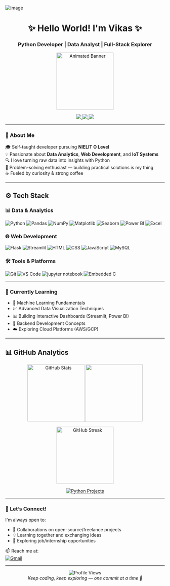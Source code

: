 ![image](https://github.com/user-attachments/assets/b8ef3a45-05f9-4e49-9e58-dad7bac81c60)<h1 align="center">✨ Hello World! I'm Vikas ✨</h1>
<h3 align="center">Python Developer | Data Analyst | Full-Stack Explorer</h3>

<p align="center">
  <img src="https://camo.githubusercontent.com/4d9f5ecceb711eec6e2018f38a5677dc657c9738d4a65ba3b928c41c0a45b439/68747470733a2f2f6d69726f2e6d656469756d2e636f6d2f6d61782f313336302f302a37513379765349765f7430696f4a2d5a2e676966" alt="Animated Banner" height="180">
</p>

<p align="center">
  <a href="https://www.linkedin.com/in/vikas-sharma-493115361/">
    <img src="https://img.shields.io/badge/LinkedIn-0077B5?style=for-the-badge&logo=linkedin&logoColor=white">
  </a>
  <a href="https://github.com/Its-Vikas-xd">
    <img src="https://img.shields.io/badge/GitHub-181717?style=for-the-badge&logo=github&logoColor=white">
  </a>
  <a href="https://x.com/ItsVikasXd">
    <img src="https://img.shields.io/badge/X-000000?style=for-the-badge&logo=x&logoColor=white">
  </a>
</p>

---

### 🚀 About Me

🎓 Self-taught developer pursuing **NIELIT O Level**  
💡 Passionate about **Data Analytics**, **Web Development**, and **IoT Systems**  
🔍 I love turning raw data into insights with Python  
🧩 Problem-solving enthusiast — building practical solutions is my thing  
☕ Fueled by curiosity & strong coffee  

---

## ⚙️ Tech Stack

### 📊 Data & Analytics
![Python](https://img.shields.io/badge/Python-3776AB?style=for-the-badge&logo=python&logoColor=white)
![Pandas](https://img.shields.io/badge/Pandas-150458?style=for-the-badge&logo=pandas&logoColor=white)
![NumPy](https://img.shields.io/badge/Numpy-013243?style=for-the-badge&logo=numpy&logoColor=white)
![Matplotlib](https://img.shields.io/badge/Matplotlib-003866?style=for-the-badge&logo=matplotlib&logoColor=white)
![Seaborn](https://img.shields.io/badge/Seaborn-1E2952?style=for-the-badge)
![Power BI](https://img.shields.io/badge/Power%20BI-F2C811?style=for-the-badge&logo=powerbi&logoColor=black)
![Excel](https://img.shields.io/badge/Excel-217346?style=for-the-badge&logo=microsoft-excel&logoColor=white)

### 🌐 Web Development
![Flask](https://img.shields.io/badge/Flask-black?style=for-the-badge&logo=flask)
![Streamlit](https://img.shields.io/badge/Streamlit-FF4B4B?style=for-the-badge&logo=streamlit&logoColor=white)
![HTML](https://img.shields.io/badge/HTML5-E34F26?style=for-the-badge&logo=html5&logoColor=white)
![CSS](https://img.shields.io/badge/CSS3-1572B6?style=for-the-badge&logo=css3&logoColor=white)
![JavaScript](https://img.shields.io/badge/JavaScript-F7DF1E?style=for-the-badge&logo=javascript&logoColor=black)
![MySQL](https://img.shields.io/badge/MySQL-005C84?style=for-the-badge&logo=mysql&logoColor=white)

### 🛠 Tools & Platforms
![Git](https://img.shields.io/badge/Git-F05032?style=for-the-badge&logo=git&logoColor=white)
![VS Code](https://img.shields.io/badge/VS%20Code-007ACC?style=for-the-badge&logo=visual-studio-code&logoColor=white)
![jupyter notebook ](https://upload.wikimedia.org/wikipedia/commons/thumb/3/38/Jupyter_logo.svg/1200px-Jupyter_logo.svg.png)
![Embedded C](https://img.shields.io/badge/C-00599C?style=for-the-badge&logo=c&logoColor=white)

---

### 🌱 Currently Learning

- 🤖 Machine Learning Fundamentals  
- 📈 Advanced Data Visualization Techniques  
- 📊 Building Interactive Dashboards (Streamlit, Power BI)  
- 🧠 Backend Development Concepts  
- ☁️ Exploring Cloud Platforms (AWS/GCP)  

---

## 📊 GitHub Analytics

<p align="center">
  <a href="https://github.com/Its-Vikas-xd">
    <img src="https://github-readme-stats.vercel.app/api?username=Its-Vikas-xd&show_icons=true&theme=radical&include_all_commits=true&count_private=true&hide_title=true" alt="GitHub Stats" height="180">
  </a>
  <a href="https://github.com/Its-Vikas-xd">
    <img src="https://github-readme-stats.vercel.app/api/top-langs/?username=Its-Vikas-xd&layout=compact&theme=radical&langs_count=6&hide=c,html,css,javascript&exclude_repo=embedded-projects" height="180">
  </a>
</p>

<p align="center">
  <img src="https://github-readme-streak-stats.herokuapp.com/?user=Its-Vikas-xd&theme=radical&hide_border=true&date_format=M%20j%5B%2C%20Y%5D" alt="GitHub Streak" height="180">
</p>

<p align="center">
  <a href="https://github.com/Its-Vikas-xd?tab=repositories&q=&type=&language=python&sort=">
    <img alt="Python Projects" src="https://custom-icon-badges.demolab.com/badge/-Explore%20Python%20Projects-3776AB?style=for-the-badge&logoColor=white&logo=python"/>
  </a>
</p>

---

### 💬 Let’s Connect!

I'm always open to:
- 💬 Collaborations on open-source/freelance projects  
- 💡 Learning together and exchanging ideas  
- 🤝 Exploring job/internship opportunities  

📫 Reach me at:  
[![Gmail](https://img.shields.io/badge/Gmail-D14836?style=flat&logo=gmail&logoColor=white)](mailto:your.email@example.com)

---

<p align="center">
  <img src="https://komarev.com/ghpvc/?username=Its-Vikas-xd&style=flat-square&color=blue" alt="Profile Views">
  <br>
  <em>Keep coding, keep exploring — one commit at a time 🚀</em>
</p>
